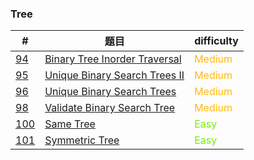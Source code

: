### Tree

| #                     | 题目                                            | difficulty                                 |
| --------------------- | ----------------------------------------------- | ------------------------------------------ |
| [94](0094/README.md)  | [Binary Tree Inorder Traversal](0094/README.md) | <span style='color:#FFB90F;'>Medium</span> |
| [95](0095/README.md)  | [Unique Binary Search Trees II](0095/README.md) | <span style='color:#FFB90F;'>Medium</span> |
| [96](0096/README.md)  | [Unique Binary Search Trees](0096/README.md)    | <span style='color:#FFB90F;'>Medium</span> |
| [98](0098/README.md)  | [Validate Binary Search Tree](0098/README.md)   | <span style='color:#FFB90F;'>Medium</span> |
| [100](0100/README.md) | [Same Tree](0100/README.md)                     | <span style='color: #76EE00;'>Easy</span>  |
| [101](0101/README.md) | [Symmetric Tree](0101/README.md)                | <span style='color: #76EE00;'>Easy</span>  |

